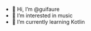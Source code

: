- 👋 Hi, I’m @guifaure
- 👀 I’m interested in music
- 🌱 I’m currently learning Kotlin

<!---
guifaure/guifaure is a ✨ special ✨ repository because its `README.md` (this file) appears on your GitHub profile.
You can click the Preview link to take a look at your changes.
--->
